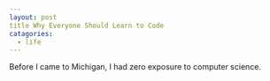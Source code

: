 ```yaml
---
layout: post
title Why Everyone Should Learn to Code
catagories:
  - life
---
```


Before I came to Michigan, I had zero exposure to computer science.

